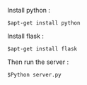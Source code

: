 Install python :

```
$apt-get install python
```

Install flask :

```
$apt-get install flask
```
Then run the server :

```
$Python server.py
```


